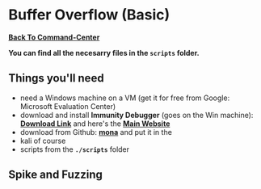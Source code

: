 # Buffer Overflow (Basic)

**[Back To Command-Center](https://github.com/codetorok/command-center/blob/master/README.md)**

**You can find all the necesarry files in the `scripts` folder.**

## Things you'll need

* need a Windows machine on a VM (get it for free from Google: Microsoft Evaluation Center)
* download and install **Immunity Debugger** (goes on the Win machine): **[Download Link](https://debugger.immunityinc.com/ID_register.py)** and here's the **[Main Website](https://www.immunityinc.com/products/debugger/)**
* download from Github: **[mona](https://github.com/corelan/mona)** and put it in the 
* kali of course
* scripts from the **`./scripts`** folder

## Spike and Fuzzing
